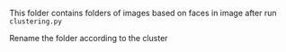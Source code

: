 This folder contains folders of images based on faces in image after run `clustering.py`

Rename the folder according to the cluster 
